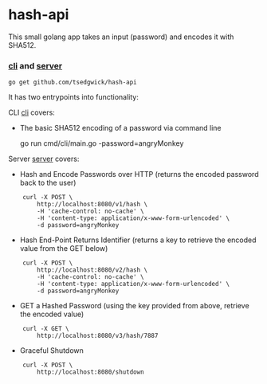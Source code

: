 # hash-api 

This small golang app takes an input (password) and encodes it with SHA512.  

### [cli](cmd/cli/) and [server](cmd/server/) 

    go get github.com/tsedgwick/hash-api

It has two entrypoints into functionality:

CLI [cli](cmd/cli/) covers:

* The basic SHA512 encoding of a password via command line

    go run cmd/cli/main.go -password=angryMonkey

Server [server](cmd/server/) covers:

* Hash and Encode Passwords over HTTP (returns the encoded password back to the user)
```
    curl -X POST \
        http://localhost:8080/v1/hash \
        -H 'cache-control: no-cache' \
        -H 'content-type: application/x-www-form-urlencoded' \
        -d password=angryMonkey
```
* Hash End-Point Returns Identifier (returns a key to retrieve the encoded value from the GET below)
```
    curl -X POST \
        http://localhost:8080/v2/hash \
        -H 'cache-control: no-cache' \
        -H 'content-type: application/x-www-form-urlencoded' \
        -d password=angryMonkey
```
* GET a Hashed Password (using the key provided from above, retrieve the encoded value)
```
    curl -X GET \
        http://localhost:8080/v3/hash/7887
```
* Graceful Shutdown
```
    curl -X POST \
        http://localhost:8080/shutdown
```        

